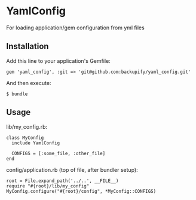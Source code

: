 # YamlConfig

For loading application/gem configuration from yml files

## Installation

Add this line to your application's Gemfile:

    gem 'yaml_config', :git => 'git@github.com:backupify/yaml_config.git'

And then execute:

    $ bundle

## Usage

lib/my_config.rb:

    class MyConfig
      include YamlConfig

      CONFIGS = [:some_file, :other_file]
    end

config/application.rb (top of file, after bundler setup):

    root = File.expand_path('../..', __FILE__)
    require "#{root}/lib/my_config"
    MyConfig.configure("#{root}/config", *MyConfig::CONFIGS)

